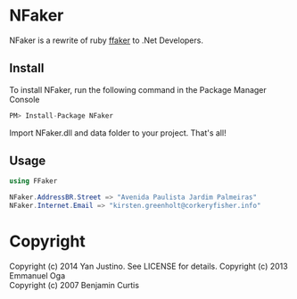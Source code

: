 NFaker
==========

NFaker is a rewrite of ruby [ffaker](http://rubygems.org/gems/ffaker) to .Net Developers.

## Install
To install NFaker, run the following command in the Package Manager Console
```csharp
PM> Install-Package NFaker
```
Import NFaker.dll and data folder to your project. That's all!

## Usage

```csharp
using FFaker

NFaker.AddressBR.Street => "Avenida Paulista Jardim Palmeiras"
NFaker.Internet.Email => "kirsten.greenholt@corkeryfisher.info"
```


Copyright
==========

Copyright (c) 2014 Yan Justino. See LICENSE for details.
Copyright (c) 2013 Emmanuel Oga  
Copyright (c) 2007 Benjamin Curtis

